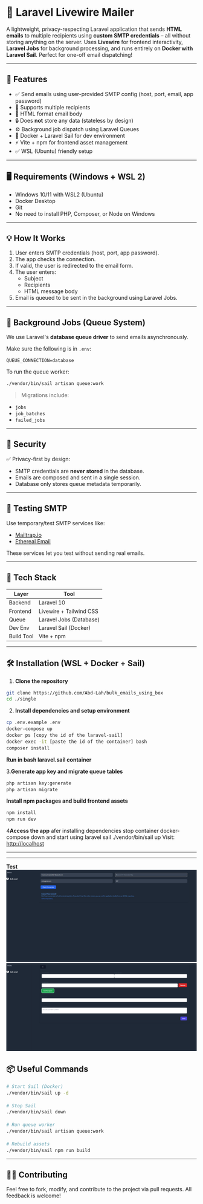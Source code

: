 # 📧 Laravel Livewire Mailer

A lightweight, privacy-respecting Laravel application that sends **HTML emails** to multiple recipients using **custom SMTP credentials** – all without storing anything on the server. Uses **Livewire** for frontend interactivity, **Laravel Jobs** for background processing, and runs entirely on **Docker with Laravel Sail**. Perfect for one-off email dispatching!

---

## 🚀 Features

- ✅ Send emails using user-provided SMTP config (host, port, email, app password)
- 📧 Supports multiple recipients
- 📝 HTML format email body
- 🔒 Does **not** store any data (stateless by design)
- ⚙️ Background job dispatch using Laravel Queues
- 🐳 Docker + Laravel Sail for dev environment
- ⚡ Vite + npm for frontend asset management
- ✅ WSL (Ubuntu) friendly setup

---

## 🖥️ Requirements (Windows + WSL 2)

- Windows 10/11 with WSL2 (Ubuntu)
- Docker Desktop
- Git
- No need to install PHP, Composer, or Node on Windows

---

## 💡 How It Works

1. User enters SMTP credentials (host, port, app password).
2. The app checks the connection.
3. If valid, the user is redirected to the email form.
4. The user enters:
    - Subject
    - Recipients
    - HTML message body
5. Email is queued to be sent in the background using Laravel Jobs.

---

## 🧰 Background Jobs (Queue System)

We use Laravel's **database queue driver** to send emails asynchronously.

Make sure the following is in `.env`:

```env
QUEUE_CONNECTION=database
```

To run the queue worker:

```bash
./vendor/bin/sail artisan queue:work
```

> Migrations include:
- `jobs`
- `job_batches`
- `failed_jobs`

---

## 🔐 Security

✅ Privacy-first by design:

- SMTP credentials are **never stored** in the database.
- Emails are composed and sent in a single session.
- Database only stores queue metadata temporarily.

---

## 🧪 Testing SMTP

Use temporary/test SMTP services like:

- [Mailtrap.io](https://mailtrap.io)
- [Ethereal Email](https://ethereal.email)

These services let you test without sending real emails.

---

## 🧱 Tech Stack

| Layer       | Tool                    |
|-------------|-------------------------|
| Backend     | Laravel 10              |
| Frontend    | Livewire + Tailwind CSS |
| Queue       | Laravel Jobs (Database) |
| Dev Env     | Laravel Sail (Docker)   |
| Build Tool  | Vite + npm              |

---

## 🛠 Installation (WSL + Docker + Sail)

1. **Clone the repository**

```bash
git clone https://github.com/Abd-Lah/bulk_emails_using_box
cd ./single
```

2. **Install dependencies and setup environment**

```bash
cp .env.example .env
docker-compose up
docker ps [copy the id of the laravel-sail]
docker exec -it [paste the id of the container] bash
composer install
```
**Run in bash laravel.sail container**

3.**Generate app key and migrate queue tables**

```bash
php artisan key:generate
php artisan migrate
```

**Install npm packages and build frontend assets**

```bash
npm install
npm run dev
```

4**Access the app**
afer installing dependencies
stop container 
    docker-compose down
and start using laravel sail
    ./vendor/bin/sail up
Visit: [http://localhost](http://localhost)

---
---
**Test**
![SMTP Test](assets/1.png)
![SMTP Test](assets/2.png)

## 📦 Useful Commands

```bash
# Start Sail (Docker)
./vendor/bin/sail up -d

# Stop Sail
./vendor/bin/sail down

# Run queue worker
./vendor/bin/sail artisan queue:work

# Rebuild assets
./vendor/bin/sail npm run build
```

---

## 🧑‍💻 Contributing

Feel free to fork, modify, and contribute to the project via pull requests. All feedback is welcome!
